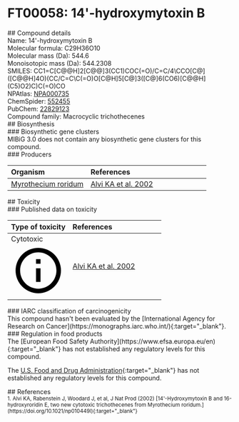 
# FT00058: 14&#39;-hydroxymytoxin B
<div class="molecule_image" style="float:left">
<img data-smiles= CC1=C[C@H]2O[C@@H]3C[C@H]4OC(=O)/C=C\CC[C@]5(C(=O)CO)OCC/C(=C\C(=O)OC[C@@]2(CC1)[C@]4(C)[C@]31CO1)[C@H]5O data-smiles-options="{ 'width': 350, 'height': 350 }" />
</div>
## Compound details
<div style="overflow:hidden">
Name: 14&#39;-hydroxymytoxin B<br>
Molecular formula: C29H36O10<br>
Molecular mass (Da): 544.6<br>
Monoisotopic mass (Da): 544.2308<br>
<div class="break_all">
SMILES: CC1=C[C@@H]2[C@@]3(CC1)COC(=O)/C=C/4\CCO[C@]([C@@H]4O)(CC/C=C\C(=O)O[C@H]5[C@]3([C@]6(CO6)[C@@H](C5)O2)C)C(=O)CO<br>
</div>
        NPAtlas: <a href=https://www.npatlas.org/explore/compounds/NPA000735 target="_blank">NPA000735</a><br>
        ChemSpider: <a href=https://www.chemspider.com/Chemical-Structure.552455.html target="_blank">552455</a><br>
        PubChem: <a href=https://pubchem.ncbi.nlm.nih.gov/compound/22829123 target="_blank">22829123</a><br>
    Compound family: Macrocyclic trichothecenes<br>
</div>

<div markdown="block" class="section">
## Biosynthesis
<div markdown="block" class="subsection">
### Biosynthetic gene clusters
<div markdown="block" class="indented_block">
MIBiG 3.0 does not contain any biosynthetic gene clusters for this compound.
</div>
</div>

<div markdown="block" class="subsection">
### Producers
<table>
<thead>
<tr>
<th style="text-align: left;" role="columnheader" width="40%" data-sort-default>Organism</th>
<th style="text-align: left;" role="columnheader" width="60%">References</th>
</tr>
</thead>
        <tr>
        <td style="text-align: left;"><a href="https://www.ncbi.nlm.nih.gov/Taxonomy/Browser/wwwtax.cgi?mode=Info&id=1859971" target="_blank">Myrothecium roridum</a></td>
        <td style="text-align: left;"><a href="#REF00462">Alvi KA et al. 2002</a></td>
        </tr>
</table>
</div>
</div>

<div markdown="block" class="section">
## Toxicity
<div markdown="block" class="subsection">
### Published data on toxicity
<table>
<thead>
<tr>
<th style="text-align: left;" role="columnheader" width="40%" data-sort-default>Type of toxicity</th>
<th style="text-align: left;" role="columnheader" width="60%">References</th>
</tr>
</thead>
<tbody>
<tr>
<td style="text-align: left;">Cytotoxic <span class="twemoji" title="Toxic to cells"><svg xmlns="http://www.w3.org/2000/svg" viewBox="0 0 24 24"><path d="M11 9h2V7h-2m1 13c-4.41 0-8-3.59-8-8s3.59-8 8-8 8 3.59 8 8-3.59 8-8 8m0-18A10 10 0 0 0 2 12a10 10 0 0 0 10 10 10 10 0 0 0 10-10A10 10 0 0 0 12 2m-1 15h2v-6h-2v6Z"></path></svg></span></td>
<td style="text-align: left;"><a href="#REF00462">Alvi KA et al. 2002</a></td>
</tr>
</tbody>
</table>
</div>

<div markdown="block" class="subsection">
### IARC classification of carcinogenicity
<div markdown="block" class="indented_block">
This compound hasn't been evaluated by the [International Agency for Research on Cancer](https://monographs.iarc.who.int/){:target="_blank"}.<br>
</div>
</div>

<div markdown="block" class="subsection">
### Regulation in food products
<div markdown="block" class="indented_block">
The [European Food Safety Authority](https://www.efsa.europa.eu/en){:target="_blank"} has not established any regulatory levels for this compound. <br>

The [U.S. Food and Drug Administration](https://www.fda.gov/){:target="_blank"} has not established any regulatory levels for this compound. <br>

</div>
</div>

</div>

<div markdown="block" class="section">
## References
<div markdown="block" style="font-size: smaller;">
<span id=REF00462>
1. Alvi KA, Rabenstein J, Woodard J, et al, J Nat Prod (2002) [14&#39;-Hydroxymytoxin B and 16-hydroxyroridin E, two new cytotoxic trichothecenes from Myrothecium roridum.](https://doi.org/10.1021/np010449l){:target="_blank"}<br>
</span>

</div>
</div>

<script type="text/javascript" src="https://unpkg.com/smiles-drawer@2.0.1/dist/smiles-drawer.min.js"></script>
<script>
    SmiDrawer.apply();
</script>